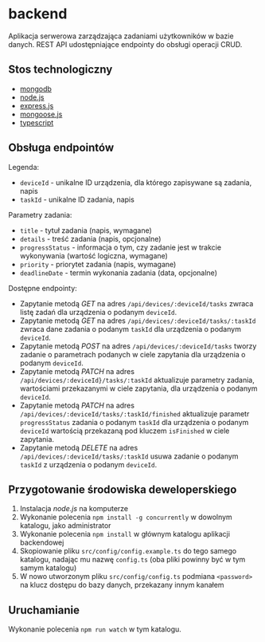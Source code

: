 # backend

Aplikacja serwerowa zarządzająca zadaniami użytkowników w bazie danych. REST API udostępniające endpointy do obsługi operacji CRUD.

## Stos technologiczny

- [mongodb](https://www.mongodb.com/)
- [node.js](https://nodejs.org/en/)
- [express.js](https://expressjs.com/)
- [mongoose.js](https://mongoosejs.com/)
- [typescript](https://www.typescriptlang.org/)

## Obsługa endpointów

Legenda:
- `deviceId` - unikalne ID urządzenia, dla którego zapisywane są zadania, napis
- `taskId` - unikalne ID zadania, napis

Parametry zadania:
- `title` - tytuł zadania (napis, wymagane)
- `details` - treść zadania (napis, opcjonalne)
- `progressStatus` - informacja o tym, czy zadanie jest w trakcie wykonywania (wartość logiczna, wymagane)
- `priority` - priorytet zadania (napis, wymagane)
- `deadlineDate` - termin wykonania zadania (data, opcjonalne)

Dostępne endpointy:

- Zapytanie metodą *GET* na adres `/api/devices/:deviceId/tasks` zwraca listę zadań dla urządzenia o podanym `deviceId`.
- Zapytanie metodą *GET* na adres `/api/devices/:deviceId/tasks/:taskId` zwraca dane zadania o podanym `taskId` dla urządzenia o podanym `deviceId`.
- Zapytanie metodą *POST* na adres `/api/devices/:deviceId/tasks` tworzy zadanie o parametrach podanych w ciele zapytania dla urządzenia o podanym `deviceId`.
- Zapytanie metodą *PATCH* na adres `/api/devices/:deviceId}/tasks/:taskId` aktualizuje parametry zadania, wartościami przekazanymi w ciele zapytania, dla urządzenia o podanym `deviceId`.
- Zapytanie metodą *PATCH* na adres `/api/devices/:deviceId/tasks/:taskId/finished` aktualizuje parametr `progressStatus` zadania o podanym `taskId` dla urządzenia o podanym `deviceId` wartością przekazaną pod kluczem `isFinished` w ciele zapytania.
- Zapytanie metodą *DELETE* na adres `/api/devices/:deviceId/tasks/:taskId` usuwa zadanie o podanym `taskId` z urządzenia o podanym `deviceId`.

## Przygotowanie środowiska deweloperskiego

1. Instalacja *node.js* na komputerze
2. Wykonanie polecenia `npm install -g concurrently` w dowolnym katalogu, jako administrator
3. Wykonanie polecenia `npm install` w głównym katalogu aplikacji backendowej
4. Skopiowanie pliku `src/config/config.example.ts` do tego samego katalogu, nadając mu nazwę `config.ts` (oba pliki powinny być w tym samym katalogu)
5. W nowo utworzonym pliku `src/config/config.ts` podmiana `<password>` na klucz dostępu do bazy danych, przekazany innym kanałem

## Uruchamianie 

Wykonanie polecenia `npm run watch` w tym katalogu.
